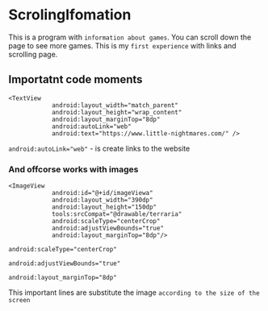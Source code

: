 # ScrolingIfomation
This is a program with `information about games`. You can scroll down the page to see more games. This is my `first experience` with links and scrolling page.
## Importatnt code moments
```
<TextView
            android:layout_width="match_parent"
            android:layout_height="wrap_content"
            android:layout_marginTop="8dp"
            android:autoLink="web"
            android:text="https://www.little-nightmares.com/" />
```
`android:autoLink="web"` - is create links to the website

### And offcorse works with images
```
<ImageView
            android:id="@+id/imageViewa"
            android:layout_width="390dp"
            android:layout_height="150dp"
            tools:srcCompat="@drawable/terraria"
            android:scaleType="centerCrop"
            android:adjustViewBounds="true"
            android:layout_marginTop="8dp"/>
```
`android:scaleType="centerCrop"`

`android:adjustViewBounds="true"`

`android:layout_marginTop="8dp"`

This important lines are substitute the image `according to the size of the screen`
